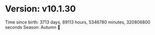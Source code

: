 # Version: v10.1.30
Time since birth: 3713 days, 89113 hours, 5346780 minutes, 320806800 seconds
Season: Autumn 🍁

